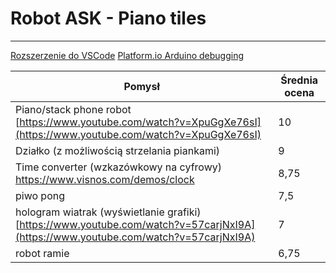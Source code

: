 # Robot ASK - Piano tiles
---
[Rozszerzenie do VSCode](https://platformio.org/install/ide?install=vscode)
[Platform.io Arduino debugging](https://docs.platformio.org/en/latest//tutorials/espressif32/arduino_debugging_unit_testing.html)

| Pomysł                                                                                                                             | Średnia ocena |
| ---------------------------------------------------------------------------------------------------------------------------------- | ------------- |
| Piano/stack phone robot [https://www.youtube.com/watch?v=XpuGgXe76sI](https://www.youtube.com/watch?v=XpuGgXe76sI)                 | 10            |
| Działko (z możliwością strzelania piankami)                                                                                        | 9             |
| Time converter (wzkazówkowy na cyfrowy) https://www.visnos.com/demos/clock                                                         | 8,75          |
| piwo pong                                                                                                                          | 7,5           |
| hologram wiatrak (wyświetlanie grafiki) [https://www.youtube.com/watch?v=57carjNxI9A](https://www.youtube.com/watch?v=57carjNxI9A) | 7             |
| robot ramie                                                                                                                        | 6,75          |

